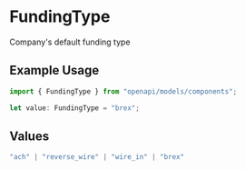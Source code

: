 # FundingType

Company's default funding type

## Example Usage

```typescript
import { FundingType } from "openapi/models/components";

let value: FundingType = "brex";
```

## Values

```typescript
"ach" | "reverse_wire" | "wire_in" | "brex"
```